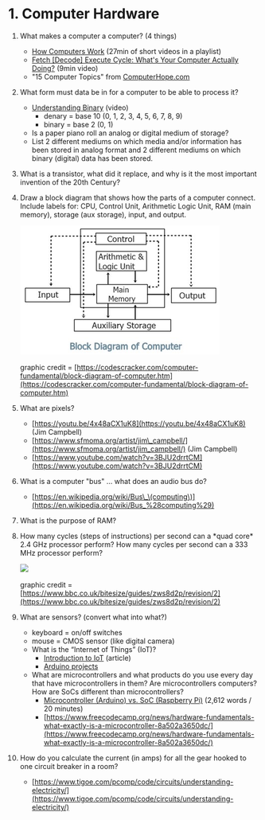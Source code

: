 # 1. Computer Hardware

1. What makes a computer a computer? \(4 things\)
   * [How Computers Work](https://www.youtube.com/playlist?list=PLzdnOPI1iJNcsRwJhvksEo1tJqjIqWbN-) \(27min of short videos in a playlist\)
   * [Fetch \[Decode\] Execute Cycle: What's Your Computer Actually Doing?](https://www.youtube.com/watch?v=Z5JC9Ve1sfI) \(9min video\)
   * "15 Computer Topics" from [ComputerHope.com](https://www.computerhope.com/issues/ch001262.htm)
2. What form must data be in for a computer to be able to process it?
   * [Understanding Binary](https://www.youtube.com/watch?v=vc-9uASeU7I) \(video\)
     * denary = base 10 \(0, 1, 2, 3, 4, 5, 6, 7, 8, 9\)
     * binary = base 2 \(0, 1\)
   * Is a paper piano roll an analog or digital medium of storage?
   * List 2 different mediums on which media and/or information has been stored in analog format and 2 different mediums on which binary \(digital\) data has been stored.
3. What is a transistor, what did it replace, and why is it the most important invention of the 20th Century?
4. Draw a block diagram that shows how the parts of a computer connect. Include labels for: CPU, Control Unit, Arithmetic Logic Unit, RAM \(main memory\), storage \(aux storage\), input, and output. 

   ![](../../.gitbook/assets/image%20%282%29.png) 

   graphic credit = [https://codescracker.com/computer-fundamental/block-diagram-of-computer.htm](https://codescracker.com/computer-fundamental/block-diagram-of-computer.htm)

5. What are pixels?
   * [https://youtu.be/4x48aCX1uK8](https://youtu.be/4x48aCX1uK8) \(Jim Campbell\)
   * [https://www.sfmoma.org/artist/jim\_campbell/](https://www.sfmoma.org/artist/jim_campbell/) \(Jim Campbell\)
   * [https://www.youtube.com/watch?v=3BJU2drrtCM](https://www.youtube.com/watch?v=3BJU2drrtCM)
6. What is a computer "bus" ... what does an audio bus do? 
   * [https://en.wikipedia.org/wiki/Bus\_\(computing\)](https://en.wikipedia.org/wiki/Bus_%28computing%29)
7. What is the purpose of RAM?
8. How many cycles \(steps of instructions\) per second can a \*quad core\* 2.4 GHz processor perform? How many cycles per second can a 333 MHz processor perform?

   ![](https://bam.files.bbci.co.uk/bam/live/content/z87yvcw/large)

   graphic credit = [https://www.bbc.co.uk/bitesize/guides/zws8d2p/revision/2](https://www.bbc.co.uk/bitesize/guides/zws8d2p/revision/2)

9. What are sensors? \(convert what into what?\)
   * keyboard = on/off switches
   * mouse = CMOS sensor \(like digital camera\)
   * What is the “Internet of Things” \(IoT\)?
     * [Introduction to IoT](https://www.leverege.com/iot-ebook/what-is-iot) \(article\)
     * [Arduino projects](https://create.arduino.cc/projecthub/projects/tags/iot)
   * What are microcontrollers and what products do you use every day that have microcontrollers in them? Are microcontrollers computers? How are SoCs different than microcontrollers?
     * [Microcontroller \(Arduino\) vs. SoC \(Raspberry Pi\)](https://appcodelabs.com/microcontroller-microprocessor-socs) \(2,612 words / 20 minutes\)
     * [https://www.freecodecamp.org/news/hardware-fundamentals-what-exactly-is-a-microcontroller-8a502a3650dc/](https://www.freecodecamp.org/news/hardware-fundamentals-what-exactly-is-a-microcontroller-8a502a3650dc/)
10. How do you calculate the current \(in amps\) for all the gear hooked to one circuit breaker in a room?
    * [https://www.tigoe.com/pcomp/code/circuits/understanding-electricity/](https://www.tigoe.com/pcomp/code/circuits/understanding-electricity/)

